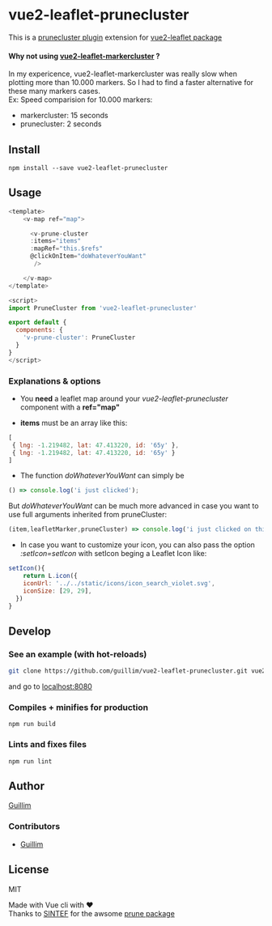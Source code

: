 # vue2-leaflet-prunecluster

This is a [prunecluster plugin](https://github.com/SINTEF-9012/PruneCluster) extension for [vue2-leaflet package](https://github.com/KoRiGaN/Vue2Leaflet)

#### Why not using [vue2-leaflet-markercluster](https://github.com/jperelli/vue2-leaflet-markercluster) ?
In my expericence, vue2-leaflet-markercluster was really slow when plotting more than 10.000 markers. So I had to find a faster alternative for these many markers cases.  
Ex: Speed comparision for 10.000 markers:
- markercluster: 15 seconds
- prunecluster: 2 seconds

## Install

    npm install --save vue2-leaflet-prunecluster

## Usage

``` javascript
<template>
    <v-map ref="map">

      <v-prune-cluster
      :items="items"
      :mapRef="this.$refs"
      @clickOnItem="doWhateverYouWant"
       />

    </v-map>
</template>

<script>
import PruneCluster from 'vue2-leaflet-prunecluster'

export default {
  components: {
    'v-prune-cluster': PruneCluster
  }
}
</script>
```

### Explanations & options
* You **need** a leaflet map around your _vue2-leaflet-prunecluster_ component with a **ref="map"**

* **items** must be an array like this:
``` javascript
[
 { lng: -1.219482, lat: 47.413220, id: '65y' },
 { lng: -1.219482, lat: 47.413220, id: '65y' }
] 
```

* The function _doWhateverYouWant_ can simply be
``` javascript
() => console.log('i just clicked');
```
But _doWhateverYouWant_ can be much more advanced in case you want to use full arguments inherited from pruneCluster:
``` javascript
(item,leafletMarker,pruneCluster) => console.log('i just clicked on this item',item);
```

* In case you want to customize your icon, you can also pass the option _:setIcon=setIcon_
with setIcon beging a Leaflet Icon like:
``` javascript
setIcon(){
    return L.icon({
    iconUrl: '../../static/icons/icon_search_violet.svg',
    iconSize: [29, 29],
  })
} 
```


## Develop

### See an example (with hot-reloads)
``` bash
git clone https://github.com/guillim/vue2-leaflet-prunecluster.git vue2prune && cd vue2prune && npm install && npm run example
```
and go to [localhost:8080](http://localhost:8080/)

### Compiles + minifies for production
```
npm run build
```

### Lints and fixes files
```
npm run lint
```

## Author

[Guillim](https://guillim.github.io/)

### Contributors

 - [Guillim](https://guillim.github.io/)

## License

MIT


Made with Vue cli with ❤️  
Thanks to [SINTEF](https://github.com/SINTEF-9012) for the awsome [prune package](https://github.com/SINTEF-9012/PruneCluster/tree/master/examples)
